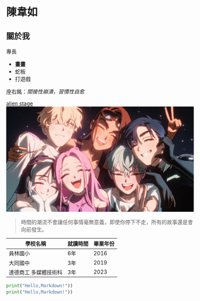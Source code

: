 # 陳韋如

## 關於我

專長
* **畫畫**
* 蛇板
* 打遊戲

座右銘：*間接性崩潰，習慣性自愈*

[alien stage](https://x.com/Official_ALNST)
![alien](alien.jpg)

> 時間的潮流不會讓任何事情毫無意義，即使你停下不走，所有的故事還是會向前發生。

|學校名稱|就讀時間|畢業年份|
|---|---|---|
| 員林國小 | 6年 | 2016 | 
| 大同國中 | 3年 | 2019 | 
| 達德商工 多媒體技術科 | 3年 | 2023 |

```python
print("Hello,Markdown!"))
print("Hello,Markdown!"))
```
